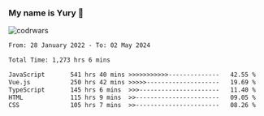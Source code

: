 ### My name is Yury 👋 
![codrwars](https://www.codewars.com/users/litury/badges/micro) 


<!--START_SECTION:waka-->

```txt
From: 28 January 2022 - To: 02 May 2024

Total Time: 1,273 hrs 6 mins

JavaScript       541 hrs 40 mins >>>>>>>>>>>--------------   42.55 %
Vue.js           250 hrs 42 mins >>>>>--------------------   19.69 %
TypeScript       145 hrs 6 mins  >>>----------------------   11.40 %
HTML             115 hrs 9 mins  >>-----------------------   09.05 %
CSS              105 hrs 7 mins  >>-----------------------   08.26 %
```

<!--END_SECTION:waka-->


